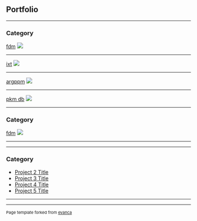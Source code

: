 ## Portfolio

---

### Category

[fdm](/sample_page)
<img src="images/dummy_thumbnail.jpg?raw=true"/>

---
[ixt](/pdf/sample_presentation.pdf)
<img src="images/dummy_thumbnail.jpg?raw=true"/>

---
[argppm](http://example.com/)
<img src="images/dummy_thumbnail.jpg?raw=true"/>

---
[pkm db](/pdf/sample_presentation.pdf)
<img src="images/dummy_thumbnail.jpg?raw=true"/>

---
### Category

[fdm](/sample_page)
<img src="images/dummy_thumbnail.jpg?raw=true"/>

---

---
### Category

- [Project 2 Title](http://example.com/)
- [Project 3 Title](http://example.com/)
- [Project 4 Title](http://example.com/)
- [Project 5 Title](http://example.com/)

---



---
<p style="font-size:11px">Page template forked from <a href="https://github.com/evanca/quick-portfolio">evanca</a></p>
<!-- Remove above link if you don't want to attibute -->
